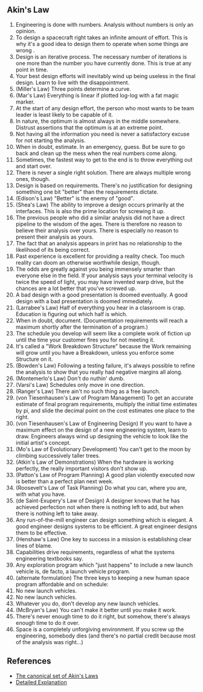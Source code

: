 ## Akin's Law

1. Engineering is done with numbers. Analysis without numbers is only an opinion.
2. To design a spacecraft right takes an infinite amount of effort. This is why it's a good idea to design them to operate when some things are wrong .
3. Design is an iterative process. The necessary number of iterations is one more than the number you have currently done. This is true at any point in time.
4. Your best design efforts will inevitably wind up being useless in the final design. Learn to live with the disappointment.
5. (Miller's Law) Three points determine a curve.
6. (Mar's Law) Everything is linear if plotted log-log with a fat magic marker.
7. At the start of any design effort, the person who most wants to be team leader is least likely to be capable of it.
8. In nature, the optimum is almost always in the middle somewhere. Distrust assertions that the optimum is at an extreme point.
9. Not having all the information you need is never a satisfactory excuse for not starting the analysis.
10. When in doubt, estimate. In an emergency, guess. But be sure to go back and clean up the mess when the real numbers come along.
11. Sometimes, the fastest way to get to the end is to throw everything out and start over.
12. There is never a single right solution. There are always multiple wrong ones, though.
13. Design is based on requirements. There's no justification for designing something one bit "better" than the requirements dictate.
14. (Edison's Law) "Better" is the enemy of "good".
15. (Shea's Law) The ability to improve a design occurs primarily at the interfaces. This is also the prime location for screwing it up.
16. The previous people who did a similar analysis did not have a direct pipeline to the wisdom of the ages. There is therefore no reason to believe their analysis over yours. There is especially no reason to present their analysis as yours.
17. The fact that an analysis appears in print has no relationship to the likelihood of its being correct.
18. Past experience is excellent for providing a reality check. Too much reality can doom an otherwise worthwhile design, though.
19. The odds are greatly against you being immensely smarter than everyone else in the field. If your analysis says your terminal velocity is twice the speed of light, you may have invented warp drive, but the chances are a lot better that you've screwed up.
20. A bad design with a good presentation is doomed eventually. A good design with a bad presentation is doomed immediately.
21. (Larrabee's Law) Half of everything you hear in a classroom is crap. Education is figuring out which half is which.
22. When in doubt, document. (Documentation requirements will reach a maximum shortly after the termination of a program.)
23. The schedule you develop will seem like a complete work of fiction up until the time your customer fires you for not meeting it.
24. It's called a "Work Breakdown Structure" because the Work remaining will grow until you have a Breakdown, unless you enforce some Structure on it.
25. (Bowden's Law) Following a testing failure, it's always possible to refine the analysis to show that you really had negative margins all along.
26. (Montemerlo's Law) Don't do nuthin' dumb.
27. (Varsi's Law) Schedules only move in one direction.
28. (Ranger's Law) There ain't no such thing as a free launch.
29. (von Tiesenhausen's Law of Program Management) To get an accurate estimate of final program requirements, multiply the initial time estimates by pi, and slide the decimal point on the cost estimates one place to the right.
30. (von Tiesenhausen's Law of Engineering Design) If you want to have a maximum effect on the design of a new engineering system, learn to draw. Engineers always wind up designing the vehicle to look like the initial artist's concept.
31. (Mo's Law of Evolutionary Development) You can't get to the moon by climbing successively taller trees.
32. (Atkin's Law of Demonstrations) When the hardware is working perfectly, the really important visitors don't show up.
33. (Patton's Law of Program Planning) A good plan violently executed now is better than a perfect plan next week.
34. (Roosevelt's Law of Task Planning) Do what you can, where you are, with what you have.
35. (de Saint-Exupery's Law of Design) A designer knows that he has achieved perfection not when there is nothing left to add, but when there is nothing left to take away.
36. Any run-of-the-mill engineer can design something which is elegant. A good engineer designs systems to be efficient. A great engineer designs them to be effective.
37. (Henshaw's Law) One key to success in a mission is establishing clear lines of blame.
38. Capabilities drive requirements, regardless of what the systems engineering textbooks say.
39. Any exploration program which "just happens" to include a new launch vehicle is, de facto, a launch vehicle program.
39. (alternate formulation) The three keys to keeping a new human space program affordable and on schedule:
  1. No new launch vehicles.
  2. No new launch vehicles.
  3. Whatever you do, don't develop any new launch vehicles.
40. (McBryan's Law) You can't make it better until you make it work.
41. There's never enough time to do it right, but somehow, there's always enough time to do it over.
42. Space is a completely unforgiving environment. If you screw up the engineering, somebody dies (and there's no partial credit because most of the analysis was right...)

## References
* [The canonical set of Akin's Laws](http://spacecraft.ssl.umd.edu/akins_laws.html)
* [Detailed Explanation](http://www.ece.uvic.ca/~elec399/201409/Akin's%20Laws%20of%20Spacecraft%20Design.pdf)
